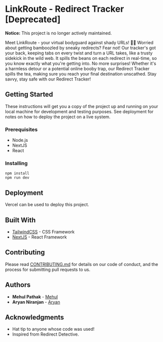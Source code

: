 # LinkRoute - Redirect Tracker [Deprecated]

**Notice:** This project is no longer actively maintained.<br>

Meet LinkRoute - your virtual bodyguard against shady URLs! 🕵️‍♂️ Worried about getting bamboozled by sneaky redirects? Fear not! Our tracker's got your back, keeping tabs on every twist and turn a URL takes, like a trusty sidekick in the wild web. It spills the beans on each redirect in real-time, so you know exactly what you're getting into. No more surprises! Whether it's a harmless detour or a potential online booby trap, our Redirect Tracker spills the tea, making sure you reach your final destination unscathed. Stay savvy, stay safe with our Redirect Tracker!

## Getting Started

These instructions will get you a copy of the project up and running on your local machine for development and testing purposes. See deployment for notes on how to deploy the project on a live system.

### Prerequisites

* Node.js
* NextJS
* React

### Installing

```
npm install
npm run dev
```

## Deployment

Vercel can be used to deploy this project.

## Built With

* [TailwindCSS](https://tailwindcss.com/) - CSS Framework
* [NextJS](https://nextjs.org/) - React Framework

## Contributing

Please read [CONTRIBUTING.md](CONTRIBUTING.md) for details on our code of conduct, and the process for submitting pull requests to us.

## Authors

* **Mehul Pathak** - [Mehul](https://github.com/m3hu1)
* **Aryan Niranjan** - [Aryan](https://github.com/aryannir)

## Acknowledgments

* Hat tip to anyone whose code was used!
* Inspired from Redirect Detective.
